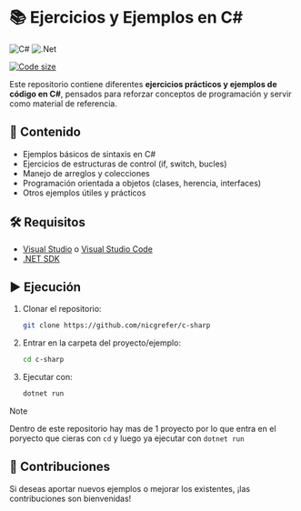 # 📚 Ejercicios y Ejemplos en C\#

![C#](https://img.shields.io/badge/c%23-%23239120.svg?style=for-the-badge&logo=csharp&logoColor=white)  ![.Net](https://img.shields.io/badge/.NET-5C2D91?style=for-the-badge&logo=.net&logoColor=white)

[![Code size](https://img.shields.io/github/languages/code-size/nicgrefer/c-sharp)](https://github.com/nicgrefer/c-sharp)



Este repositorio contiene diferentes **ejercicios prácticos y ejemplos de código en C#**, pensados para reforzar conceptos de programación y servir como material de referencia.

## 🚀 Contenido

* Ejemplos básicos de sintaxis en C#
* Ejercicios de estructuras de control (if, switch, bucles)
* Manejo de arreglos y colecciones
* Programación orientada a objetos (clases, herencia, interfaces)
* Otros ejemplos útiles y prácticos

## 🛠️ Requisitos

* [Visual Studio](https://visualstudio.microsoft.com/) o [Visual Studio Code](https://code.visualstudio.com/)
* [.NET SDK](https://dotnet.microsoft.com/download)

## ▶️ Ejecución

1. Clonar el repositorio:

   ```bash
   git clone https://github.com/nicgrefer/c-sharp
   ```
2. Entrar en la carpeta del proyecto/ejemplo:

   ```bash
   cd c-sharp
   ```
3. Ejecutar con:

   ```bash
   dotnet run
   ```

> [!NOTE]
> Dentro de este repositorio hay mas de 1 proyecto por lo que entra en el poryecto que cieras con `cd` y luego ya ejecutar con `dotnet run`

## 🤝 Contribuciones

Si deseas aportar nuevos ejemplos o mejorar los existentes, ¡las contribuciones son bienvenidas!

